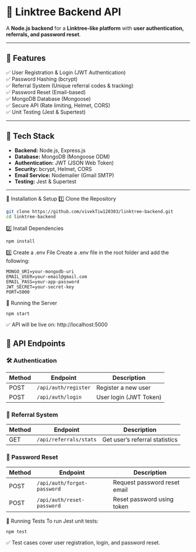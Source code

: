 # 🚀 Linktree Backend API  

A **Node.js backend** for a **Linktree-like platform** with **user authentication, referrals, and password reset**.  

---

## 📌 Features  
✅ User Registration & Login (JWT Authentication)  
✅ Password Hashing (bcrypt)  
✅ Referral System (Unique referral codes & tracking)  
✅ Password Reset (Email-based)  
✅ MongoDB Database (Mongoose)  
✅ Secure API (Rate limiting, Helmet, CORS)  
✅ Unit Testing (Jest & Supertest)  

---

## 📌 Tech Stack  
- **Backend:** Node.js, Express.js  
- **Database:** MongoDB (Mongoose ODM)  
- **Authentication:** JWT (JSON Web Token)  
- **Security:** bcrypt, Helmet, CORS  
- **Email Service:** Nodemailer (Gmail SMTP)  
- **Testing:** Jest & Supertest  

---

📌 Installation & Setup
1️⃣ Clone the Repository
```sh
git clone https://github.com/vivekTiw120303/linktree-backend.git
cd linktree-backend
```

2️⃣ Install Dependencies
```
npm install
```

3️⃣ Create a .env File
Create a .env file in the root folder and add the following:

```
MONGO_URI=your-mongodb-uri
EMAIL_USER=your-email@gmail.com
EMAIL_PASS=your-app-password
JWT_SECRET=your-secret-key
PORT=5000
```

📌 Running the Server
```
npm start
```

✅ API will be live on: http://localhost:5000

## 📌 API Endpoints  

### 🛠️ Authentication  
| Method | Endpoint              | Description             |
|--------|----------------------|-------------------------|
| POST   | `/api/auth/register` | Register a new user    |
| POST   | `/api/auth/login`    | User login (JWT Token) |

### 👥 Referral System  
| Method | Endpoint              | Description                          |
|--------|----------------------|--------------------------------------|
| GET    | `/api/referrals/stats` | Get user’s referral statistics |

### 🔐 Password Reset  
| Method | Endpoint                  | Description                     |
|--------|--------------------------|---------------------------------|
| POST   | `/api/auth/forgot-password` | Request password reset email  |
| POST   | `/api/auth/reset-password`  | Reset password using token    |


📌 Running Tests
To run Jest unit tests:
```
npm test
```

✅ Test cases cover user registration, login, and password reset.
